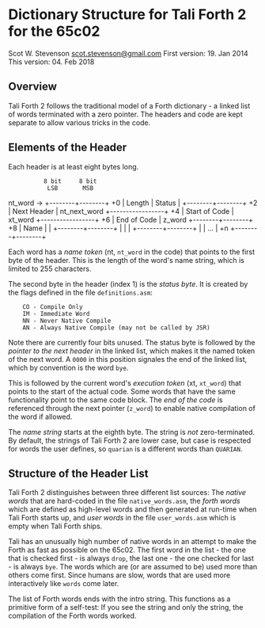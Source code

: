 # Dictionary Structure for Tali Forth 2 for the 65c02
Scot W. Stevenson <scot.stevenson@gmail.com>
First version: 19. Jan 2014
This version: 04. Feb 2018


## Overview

Tali Forth 2 follows the traditional model of a Forth dictionary - a linked list
of words terminated with a zero pointer. The headers and code are kept separate
to allow various tricks in the code.


## Elements of the Header

Each header is at least eight bytes long.

              8 bit     8 bit
               LSB       MSB
 nt_word ->  +--------+--------+
          +0 | Length | Status |
             +--------+--------+
          +2 | Next Header     | nt_next_word
             +-----------------+
          +4 | Start of Code   | xt_word 
             +-----------------+
          +6 | End of Code     | z_word
             +--------+--------+
          +8 | Name   |        |
             +--------+--------+
             |        |        |
             +--------+--------+
             |        |  ...   |
          +n +--------+--------+


Each word has a *name token* (nt, ``nt_word`` in the code) that points to the
first byte of the header. This is the length of the word's name string, which is
limited to 255 characters. 

The second byte in the header (index 1) is the *status byte*. It is created by
the flags defined in the file ``definitions.asm``: 

        CO - Compile Only
        IM - Immediate Word
        NN - Never Native Compile 
        AN - Always Native Compile (may not be called by JSR)

Note there are currently four bits unused. The status byte is followed by the
*pointer to the next header* in the linked list, which makes it the named token of
the next word. A ``0000`` in this position signales the end of the linked list,
which by convention is the word ``bye``. 

This is followed by the current word's *execution token* (xt, ``xt_word``) that
points to the start of the actual code. Some words that have the same
functionality point to the same code block. The *end of the code* is referenced
through the next pointer (``z_word``) to enable native compilation of the word
if allowed. 

The *name string* starts at the eighth byte. The string is _not_
zero-terminated. By default, the strings of Tali Forth 2 are lower case, but
case is respected for words the user defines, so ``quarian`` is a different
words than ``QUARIAN``. 


## Structure of the Header List 

Tali Forth 2 distinguishes between three different list sources: The *native
words* that are hard-coded in the file ``native_words.asm``, the *forth words*
which are defined as high-level words and then generated at run-time when Tali
Forth starts up, and *user words* in the file ``user_words.asm`` which is empty
when Tali Forth ships. 

Tali has an unusually high number of native words in an attempt to make the
Forth as fast as possible on the 65c02. The first word in the list - the one
that is checked first - is always ``drop``, the last one - the one checked for
last - is always ``bye``. The words which are (or are assumed to be) used more
than others come first. Since humans are slow, words that are used more
interactively like ``words`` come later. 

The list of Forth words ends with the intro string. This functions as a
primitive form of a self-test: If you see the string and only the string, the
compilation of the Forth words worked.

